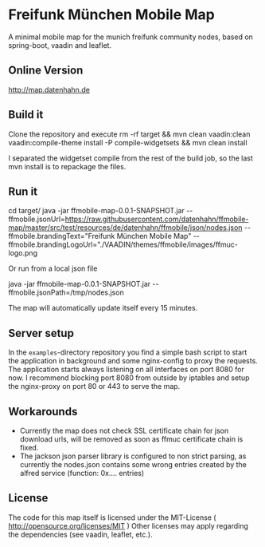# Freifunk München Mobile Map

A minimal mobile map for the munich freifunk community nodes, based on spring-boot, vaadin and leaflet.

## Online Version

http://map.datenhahn.de

## Build it

Clone the repository and execute
  rm -rf target && mvn clean vaadin:clean vaadin:compile-theme install -P compile-widgetsets && mvn clean install
  
I separated the widgetset compile from the rest of the build job, so the last mvn install is to repackage the files.
  
## Run it

  cd target/
  java -jar ffmobile-map-0.0.1-SNAPSHOT.jar --ffmobile.jsonUrl=https://raw.githubusercontent.com/datenhahn/ffmobile-map/master/src/test/resources/de/datenhahn/ffmobile/json/nodes.json --ffmobile.brandingText="Freifunk München Mobile Map" --ffmobile.brandingLogoUrl="./VAADIN/themes/ffmobile/images/ffmuc-logo.png
  
Or run from a local json file

  java -jar ffmobile-map-0.0.1-SNAPSHOT.jar --ffmobile.jsonPath=/tmp/nodes.json
  
The map will automatically update itself every 15 minutes.

## Server setup

In the `examples`-directory repository you find a simple bash script to start the application in background and some
nginx-config to proxy the requests. The application starts always listening on all interfaces on port 8080 for now.
I recommend blocking port 8080 from outside by iptables and setup the nginx-proxy on port 80 or 443 to serve the map.

## Workarounds

* Currently the map does not check SSL certificate chain for json download urls, will be removed as soon as ffmuc certificate chain
is fixed.
* The jackson json parser library is configured to non strict parsing, as currently the nodes.json contains some wrong entries created by the alfred service (function: 0x.... entries)

## License

The code for this map itself is licensed under the MIT-License ( http://opensource.org/licenses/MIT )
Other licenses may apply regarding the dependencies (see vaadin, leaflet, etc.).